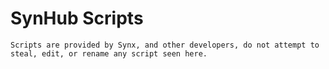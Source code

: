 # SynHub Scripts

```Scripts are provided by Synx, and other developers, do not attempt to steal, edit, or rename any script seen here.```
